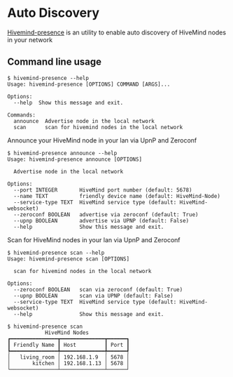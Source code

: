 # Auto Discovery

[Hivemind-presence](https://github.com/JarbasHiveMind/HiveMind-presence) is an utility to enable auto discovery of
HiveMind nodes in your network

## Command line usage

```
$ hivemind-presence --help
Usage: hivemind-presence [OPTIONS] COMMAND [ARGS]...

Options:
  --help  Show this message and exit.

Commands:
  announce  Advertise node in the local network
  scan      scan for hivemind nodes in the local network
```

Announce your HiveMind node in your lan via UpnP and Zeroconf

```
$ hivemind-presence announce --help
Usage: hivemind-presence announce [OPTIONS]

  Advertise node in the local network

Options:
  --port INTEGER       HiveMind port number (default: 5678)
  --name TEXT          friendly device name (default: HiveMind-Node)
  --service-type TEXT  HiveMind service type (default: HiveMind-websocket)
  --zeroconf BOOLEAN   advertise via zeroconf (default: True)
  --upnp BOOLEAN       advertise via UPNP (default: False)
  --help               Show this message and exit.

```

Scan for HiveMind nodes in your lan via UpnP and Zeroconf

```
$ hivemind-presence scan --help
Usage: hivemind-presence scan [OPTIONS]

  scan for hivemind nodes in the local network

Options:
  --zeroconf BOOLEAN   scan via zeroconf (default: True)
  --upnp BOOLEAN       scan via UPNP (default: False)
  --service-type TEXT  HiveMind service type (default: HiveMind-websocket)
  --help               Show this message and exit.
```

```
$ hivemind-presence scan
            HiveMind Nodes            
┏━━━━━━━━━━━━━━━┳━━━━━━━━━━━━━━┳━━━━━━┓
┃ Friendly Name ┃ Host         ┃ Port ┃
┡━━━━━━━━━━━━━━━╇━━━━━━━━━━━━━━╇━━━━━━┩
│   living_room │ 192.168.1.9  │ 5678 │
│       kitchen │ 192.168.1.13 │ 5678 │
└───────────────┴──────────────┴──────┘

```